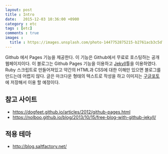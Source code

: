 ```yaml
---
layout: post
title : Intro
date:   2015-12-03 10:36:00 +0900
category : etc
tags : [etc]
comments : true
images :
  title : https://images.unsplash.com/photo-1447752875215-b2761acb3c5d?ixlib=rb-0.3.5&q=80&fm=jpg&crop=entropy&s=21ce0991c656c3dc50f55b4ecc81d30d
---
```


Github 에서 Pages 기능을 제공한다. 이 기능은 Github에서 무료로 호스팅하는 공개 웹페이지이다. 이 블로그는 Github Pages 기능을 이용하고 [Jekyll](http://jekyllrb.com)툴을 이용하였다. Ruby 스크립트로 만들어져있고 약간의 HTML과 CSS에 대한 이해만 있으면 블로그를 만드는데 어렵지 않다.
글은 마크다운 형태의 텍스트로 작성을 하고 이미지는 [구글포토](http://photos.google.com)에 저장해서 이용 할 예정이다.

<!--more-->



## 참고 사이트
* https://dogfeet.github.io/articles/2012/github-pages.html
* https://nolboo.github.io/blog/2013/10/15/free-blog-with-github-jekyll/

## 적용 테마
* http://blog.saltfactory.net/
